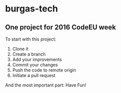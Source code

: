 # burgas-tech
## One project for 2016 CodeEU week

To start with this project:

1. Clone it
2. Create a branch
3. Add your improvements
4. Commit your changes
5. Push the code to remote origin
6. Initiate a pull request

And the most important part: Have Fun!
